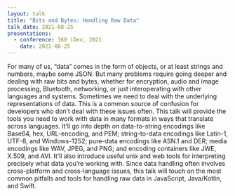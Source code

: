 ```yaml
---
layout: talk
title: "Bits and Bytes: Handling Raw Data"
talk_date: 2021-08-25
presentations:
  - conference: 360 iDev, 2021
    date: 2021-08-25
---
```

For many of us, “data” comes in the form of objects, or at least strings and numbers, maybe some JSON. But many problems require going deeper and dealing with raw bits and bytes, whether for encryption, audio and image processing, Bluetooth, networking, or just interoperating with other languages and systems. Sometimes we need to deal with the underlying representations of data.
This is a common source of confusion for developers who don’t deal with these issues often. This talk will provide the tools you need to work with data in many formats in ways that translate across languages. It’ll go into depth on data-to-string encodings like Base64, hex, URL-encoding, and PEM; string-to-data encodings like Latin-1, UTF-8, and Windows-1252; pure-data encodings like ASN.1 and DER; media encodings like WAV, JPEG, and PNG; and encoding containers like JWE, X.509, and AVI. It’ll also introduce useful unix and web tools for interpreting precisely what data you’re working with. Since data handling often involves cross-platform and cross-language issues, this talk will touch on the most common pitfalls and tools for handling raw data in JavaScript, Java/Kotlin, and Swift.
